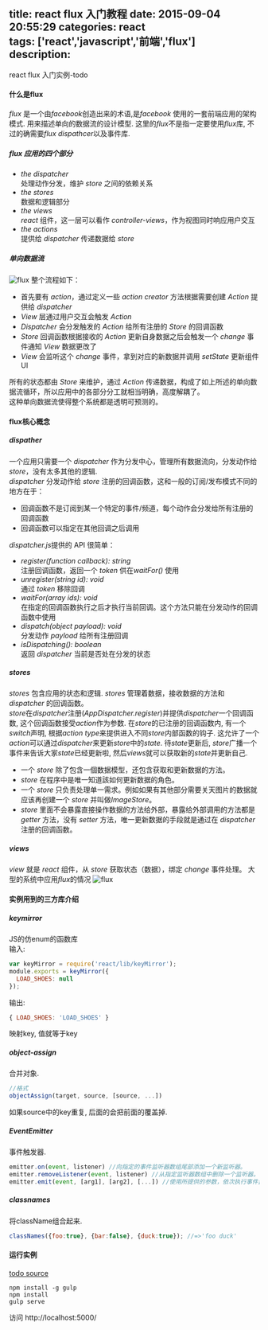 title: react flux 入门教程
date: 2015-09-04 20:55:29
categories: react  
tags: ['react','javascript','前端','flux']  
description:
---
react flux 入门实例-todo  
<!--more-->
#### 什么是flux
*flux* 是一个由*facebook*创造出来的术语,是*facebook* 使用的一套前端应用的架构模式. 用来描述单向的数据流的设计模型. 这里的*flux*不是指一定要使用*flux*库, 不过的确需要*flux dispathcer*以及事件库.   
##### *flux* 应用的四个部分
- *the dispatcher*  
处理动作分发，维护 *store* 之间的依赖关系
- *the stores*  
数据和逻辑部分
- *the views*  
*react* 组件，这一层可以看作 *controller-views*，作为视图同时响应用户交互
- *the actions*  
提供给 *dispatcher* 传递数据给 *store*

##### 单向数据流
![flux](http://hulufei.gitbooks.io/react-tutorial/content/image/flux-overview.png)
整个流程如下：
- 首先要有 *action*，通过定义一些 *action creator* 方法根据需要创建 *Action* 提供给 *dispatcher*
- *View* 层通过用户交互会触发 *Action*
- *Dispatcher* 会分发触发的 *Action* 给所有注册的 *Store* 的回调函数
- *Store* 回调函数根据接收的 *Action* 更新自身数据之后会触发一个 *change* 事件通知 *View* 数据更改了
- *View* 会监听这个 *change* 事件，拿到对应的新数据并调用 *setState* 更新组件 UI  

所有的状态都由 *Store* 来维护，通过 *Action* 传递数据，构成了如上所述的单向数据流循环，所以应用中的各部分分工就相当明确，高度解耦了。  
这种单向数据流使得整个系统都是透明可预测的。

#### flux核心概念
##### dispather  
一个应用只需要一个 *dispatcher* 作为分发中心，管理所有数据流向，分发动作给 *store*，没有太多其他的逻辑.  
*dispatcher* 分发动作给 *store* 注册的回调函数，这和一般的订阅/发布模式不同的地方在于：
- 回调函数不是订阅到某一个特定的事件/频道，每个动作会分发给所有注册的回调函数
- 回调函数可以指定在其他回调之后调用

*dispatcher.js*提供的 API 很简单：  
- *register(function callback): string*   
注册回调函数，返回一个 *token* 供在*waitFor()* 使用
- *unregister(string id): void*   
通过 *token* 移除回调
- *waitFor(array ids): void*  
在指定的回调函数执行之后才执行当前回调。这个方法只能在分发动作的回调函数中使用
- *dispatch(object payload): void*  
分发动作 *payload* 给所有注册回调
- *isDispatching(): boolean*  
返回 *dispatcher* 当前是否处在分发的状态

##### stores
*stores* 包含应用的状态和逻辑. *stores* 管理着数据，接收数据的方法和 *dispatcher* 的回调函数。  
*store*在*dispatcher*注册(*AppDispatcher.register*)并提供*dispatcher*一个回调函数, 这个回调函数接受*action*作为参数. 在*store*的已注册的回调函数内, 有一个*switch*声明, 根据*action type*来提供进入不同*store*内部函数的钩子. 这允许了一个*action*可以通过*dispatcher*来更新*store*中的*state*. 待*state*更新后, *store*广播一个事件来告诉大家*state*已经更新啦, 然后*views*就可以获取新的*state*并更新自己.  
- 一个 *store* 除了包含一個数据模型，还包含获取和更新数据的方法。
- *store* 在程序中是唯一知道該如何更新数据的角色。
- 一个 *store* 只负责处理单一需求。例如如果有其他部分需要关天图片的数据就应该再创建一个 *store* 并叫做*ImageStore*。
- *store* 里面不会暴露直接操作数据的方法给外部，暴露给外部调用的方法都是 *getter* 方法，没有 *setter* 方法，唯一更新数据的手段就是通过在 *dispatcher* 注册的回调函数。

##### views
*view* 就是 *react* 组件，从 *store* 获取状态（数据），绑定 *change* 事件处理。
大型的系统中应用*flux*的情况
![flux](https://dn-linx4200.qbox.me/img/2015/01/complex-Flux-data-flow.jpg)

#### 实例用到的三方库介绍
##### keymirror
JS的仿enum的函数库  
输入:
```javascript
var keyMirror = require('react/lib/keyMirror');
module.exports = keyMirror({
  LOAD_SHOES: null
});
```
输出:  
```javascript
{ LOAD_SHOES: 'LOAD_SHOES' }
```
映射key, 值就等于key
##### object-assign
合并对象.   
```javascript
//格式
objectAssign(target, source, [source, ...])
```
如果source中的key重复, 后面的会把前面的覆盖掉.
##### EventEmitter
事件触发器.
```javascript
emitter.on(event, listener) //向指定的事件监听器数组尾部添加一个新监听器。
emitter.removeListener(event, listener) //从指定监听器数组中删除一个监听器。需要注意的是，此操作将会改变处于被删监听器之后的那些监听器的索引。
emitter.emit(event, [arg1], [arg2], [...]) //使用所提供的参数，依次执行事件监听器数组中的每一个监听函数。
```
##### classnames
将className组合起来.
```javascript
classNames({foo:true}, {bar:false}, {duck:true}); //=>'foo duck'
```
#### 运行实例
[todo source](https://github.com/boomya/react/tree/master/flux-todo)
```
npm install -g gulp
npm install 
gulp serve
```
访问 http://localhost:5000/